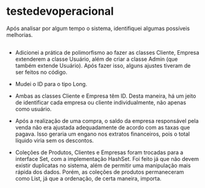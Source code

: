 # testedevoperacional

Após analisar por algum tempo o sistema, identifiquei algumas possíveis melhorias. 
##
  - Adicionei a prática de polimorfismo ao fazer as classes Cliente, Empresa extenderem a classe Usuário, além de criar a classe Admin (que também extende Usuário). Após fazer isso, alguns ajustes tiveram de ser feitos no código.
  
  - Mudei o ID para o tipo Long.
  
  - Ambas as classes Cliente e Empresa têm ID. Desta maneira, há um jeito de identificar cada empresa ou cliente individualmente, não apenas como usuário.
  
  - Após a realização de uma compra, o saldo da empresa responsável pela venda não era ajustada adequadamente de acordo com as taxas que pagava. Isso geraria um engano nos extratos financeiros, pois o total líquido viria sem os descontos.
  
  - Coleções de Produtos, Clientes e Empresas foram trocadas para a interface Set, com a implementação HashSet. Foi feito já que não devem existir duplicatas no sistema, além de permitir uma manipulação mais rápida dos dados. Porém, as coleções de produtos permaneceram como List, já que a ordenação, de certa maneira, importa. 
